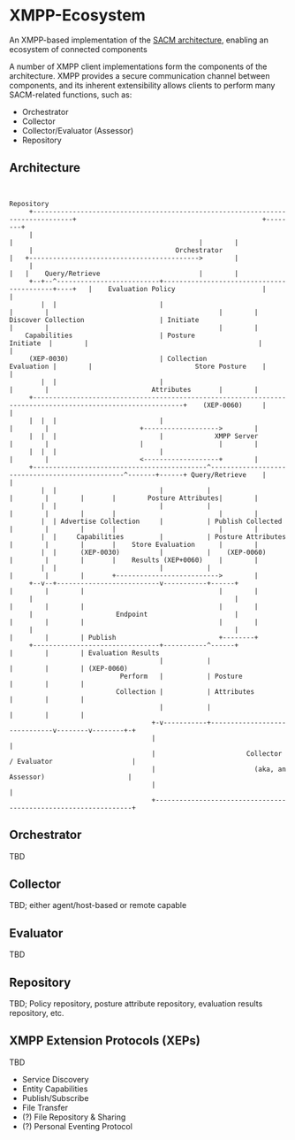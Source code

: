 # XMPP-Ecosystem
An XMPP-based implementation of the [SACM architecture](https://datatracker.ietf.org/doc/draft-ietf-sacm-arch/), enabling an ecosystem of connected components

A number of XMPP client implementations form the components of the architecture.  XMPP provides a secure communication channel between components, and its inherent extensibility allows clients to perform many SACM-related functions, such as:

- Orchestrator
- Collector
- Collector/Evaluator (Assessor)
- Repository

## Architecture ##

```

                                                                                                                                      Repository
     +--------------------------------------------------------------------------------+                                               +--------+
     |                                                                                |                                               |        |
     |                                    Orchestrator                                |   +------------------------------------------->        |
     |                                                                                |   |    Query/Retrieve                         |        |
     +--+--^--------------------------+------------------------------------------+----+   |    Evaluation Policy                      |        |
        |  |                          |                                          |        |                                           |        |
Discover Collection                   | Initiate                                 |        |                                           |        |
    Capabilities                      | Posture                        Initiate  |        |                                           |        |
     (XEP-0030)                       | Collection                    Evaluation |        |                          Store Posture    |        |
        |  |                          |                                          |        |                          Attributes       |        |
     +------------------------------------------------------------------------------------------------------------+    (XEP-0060)     |        |
     |  |  |                          |                                          |        |                       +------------------->        |
     |  |  |                          |             XMPP Server                  |        |                       |                   |        |
     |  |  |                          |                                          |        |                       <-------------------+        |
     +--------------------------------------------^------------------------------------------------^-------+------+ Query/Retrieve    |        |
        |  |                          |           |                              |        |        |       |        Posture Attributes|        |
        |  |                          |           |                              |        |        |       |                          |        |
        |  | Advertise Collection     |           | Publish Collected            |        |        |       |                          |        |
        |  |     Capabilities         |           | Posture Attributes           |        |        |       |    Store Evaluation      |        |
        |  |      (XEP-0030)          |           |    (XEP-0060)                |        |        |       |    Results (XEP+0060)    |        |
        |  |                          |           |                              |        |        |       +-------------------------->        |
     +--v--+--------------------------v-----------+------+                       |        |        |                                  |        |
     |                                                   |                       |        |        |                                  |        |
     |                     Endpoint                      |                       |        |        |                                  |        |
     |                                                   |                       |        |        | Publish                          +--------+
     +--------------------------------+-----------^------+                       |        |        | Evaluation Results               
                                      |           |                              |        |        | (XEP-0060)
                            Perform   |           | Posture                      |        |        |
                           Collection |           | Attributes                   |        |        |
                                      |           |                              |        |        |
                                    +-v-----------+------------------------------v--------v--------+-+
                                    |                                                                |
                                    |                       Collector / Evaluator                    |
                                    |                         (aka, an Assessor)                     |
                                    |                                                                |
                                    +----------------------------------------------------------------+
```

## Orchestrator ##
TBD

## Collector ##
TBD; either agent/host-based or remote capable

## Evaluator ##
TBD

## Repository ##
TBD; Policy repository, posture attribute repository, evaluation results repository, etc.

## XMPP Extension Protocols (XEPs) ##
TBD
- Service Discovery
- Entity Capabilities
- Publish/Subscribe
- File Transfer
- (?) File Repository & Sharing
- (?) Personal Eventing Protocol